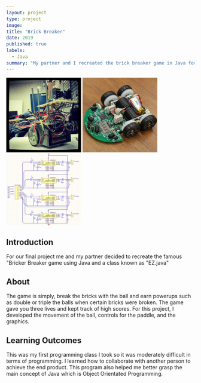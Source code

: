 ```yaml
---
layout: project
type: project
image: 
title: "Brick Breaker"
date: 2019
published: true
labels:
  - Java
summary: "My partner and I recreated the brick breaker game in Java for our final project in ICS 111"
---
```


<div class="text-center p-4">
  <img width="200px" src="../img/micromouse/micromouse-robot.png" class="img-thumbnail" >
  <img width="200px" src="../img/micromouse/micromouse-robot-2.jpg" class="img-thumbnail" >
  <img width="200px" src="../img/micromouse/micromouse-circuit.png" class="img-thumbnail" >
</div>

<h2 id="Introduction">Introduction</h2>
For our final project me and my partner decided to recreate the famous "Bricker Breaker game using Java and a class known as "EZ.java" 

<h2 id="About">About</h2>

The game is simply, break the bricks with the ball and earn powerups such as double or triple the balls when certain bricks were broken. The game gave you three lives and kept track of high scores. For this project, I developed the movement of the ball, controls for the paddle, and the graphics.

<h2 id="Learning Outcomes">Learning Outcomes</h3>

This was my first programming class I took so it was moderately difficult in terms of programming. I learned how to collaborate with another person to achieve the end product. This program also helped me better grasp the main concept of Java which is Object Orientated Programming.
```
